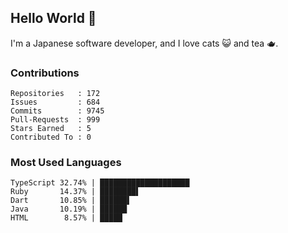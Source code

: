 ## Hello World 👋

I'm a Japanese software developer, and I love cats 😺 and tea 🫖.

### Contributions

    Repositories   : 172
    Issues         : 684
    Commits        : 9745
    Pull-Requests  : 999
    Stars Earned   : 5
    Contributed To : 0

### Most Used Languages

    TypeScript 32.74% | ████████████████████
    Ruby       14.37% | ████████▌
    Dart       10.85% | ██████▌
    Java       10.19% | ██████
    HTML        8.57% | █████
